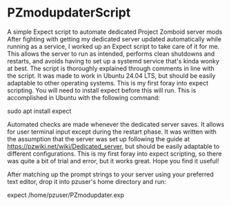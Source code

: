 # PZmodupdaterScript
A simple Expect script to automate dedicated Project Zomboid server mods
After fighting with getting my dedicated server updated automatically while running as a service,
I worked up an Expect script to take care of it for me. This allows the server to run as intended,
performs clean shutdowns and restarts, and avoids having to set up a systemd service that's kinda
wonky at best. The script is thoroughly explained through comments in line with the script. It 
was made to work in Ubuntu 24.04 LTS, but should be easily adaptable to other operating systems.
This is my first foray into expect scripting. You will need to install expect before this will
run. This is accomplished in Ubuntu with the following command:

sudo apt install expect

Automated checks are made whenever the dedicated server saves. It allows for user terminal
input except during the restart phase. It was written with the assumption that the server was
set up following the guide at https://pzwiki.net/wiki/Dedicated_server, but should be easily
adaptable to different configurations. This is my first foray into expect scripting, so there
was quite a bit of trial and error, but it works great. Hope you find it useful!

After matching up the prompt strings to your server using your preferred text editor,
drop it into pzuser's home directory and run:

expect /home/pzuser/PZmodupdater.exp
